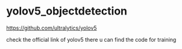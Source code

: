 # yolov5_objectdetection

https://github.com/ultralytics/yolov5

check the official link of yolov5 there u can find the code for training
